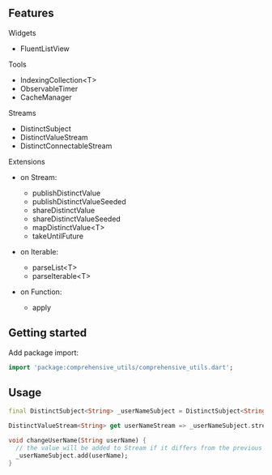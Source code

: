 <!--
This README describes the package. If you publish this package to pub.dev,
this README's contents appear on the landing page for your package.

For information about how to write a good package README, see the guide for
[writing package pages](https://dart.dev/guides/libraries/writing-package-pages).

For general information about developing packages, see the Dart guide for
[creating packages](https://dart.dev/guides/libraries/create-library-packages)
and the Flutter guide for
[developing packages and plugins](https://flutter.dev/developing-packages).
-->

## Features

Widgets

* FluentListView

Tools

* IndexingCollection\<T>
* ObservableTimer
* CacheManager

Streams

* DistinctSubject
* DistinctValueStream
* DistinctConnectableStream

[//]: # (* GetStream)

[//]: # (* MiniStream)

Extensions

* on Stream:
  * publishDistinctValue
  * publishDistinctValueSeeded
  * shareDistinctValue
  * shareDistinctValueSeeded
  * mapDistinctValue\<T>
  * takeUntilFuture

* on Iterable:
  * parseList\<T>
  * parseIterable\<T>

* on Function:
  * apply

## Getting started

Add package import:

```dart
import 'package:comprehensive_utils/comprehensive_utils.dart';
```

## Usage

```dart
final DistinctSubject<String> _userNameSubject = DistinctSubject<String>();

DistinctValueStream<String> get userNameStream => _userNameSubject.stream;

void changeUserName(String userName) {
  // the value will be added to Stream if it differs from the previous one
  _userNameSubject.add(userName);
}
```
